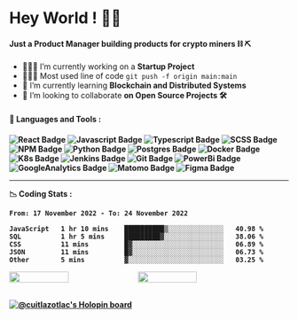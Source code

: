 <h1 align="left"> Hey World ! 🤙🏽 
 <br/>
<!-- <img align="right" width="410px "alt="img" src="https://github.com/cuitlazotlac/cuitlazotlac/blob/main/what-is-ethereum.png" /> -->
<!-- <h5 align="left">I'm a Product Manager working on blockchain infrastructure ⛓ and a proud member of the <a href="https://techqueria.org/" target="_blank"> LatinX Tech Community <img width="35px "alt="img" src="logo-techqueria.png" /></a></h5>
 -->
 <h4 align="left">Just a Product Manager building products for crypto miners ⛓ ⛏ </h4>
 
<!-- <h4> 📮 Drop me a line ! </h4>

[![LinkedIn Badge](https://img.shields.io/badge/LinkedIn-CD96FE?style=for-the-badge&logo=linkedin&logoColor=black)](https://www.behance.net/cuitlazotlac) 
[![Email Badge](https://img.shields.io/badge/Mail-9F87E6?style=for-the-badge&logo=gmail&logoColor=black)](mailto:heyhayssem@gmail.com)
[![CodePen Badge](https://img.shields.io/badge/Codepen-A3A4FD?style=for-the-badge&logo=codepen&logoColor=black)](https://codepen.io/cuitlazotlac)
[![Dribble Badge](https://img.shields.io/badge/Dribbble-87A2E6?style=for-the-badge&logo=Dribbble&logoColor=black)](https://dribbble.com/cuitlazotlac)
[![Resume Badge](https://img.shields.io/badge/My%20Resume-96CEFE?style=for-the-badge&logo=LibreOffice&logoColor=black)](https://drive.google.com/file/d/1XqK292myheQ53gTAYmz20vpO4cv5Q7Fq/view?usp=sharing) -->

- 👷🏽‍♂️  I’m currently working on a **Startup Project**
- 👨🏽‍💻  Most used line of code `git push -f origin main:main`
- 🌱  I’m currently learning **Blockchain and Distributed Systems**
- 🔭  I’m looking to collaborate **on Open Source Projects 🛠**
 
<h4> 🦥 Languages and Tools :<h4> 

 <!--  PRODUCT DEVELOPMENT RELATED  -->
<!-- ![HTML Badge](https://img.shields.io/badge/HTML5-3C434D?style=for-the-badge&logo=html5&logoColor=#3C434D) -->
<!-- ![CSS Badge](https://img.shields.io/badge/CSS3-3C434D?style=for-the-badge&logo=css3&logoColor=#2662E9) -->
![React Badge](https://img.shields.io/badge/React-3C434D?style=for-the-badge&logo=react&logoColor=#61DAFB)
![Javascript Badge](https://img.shields.io/badge/JavaScript-3C434D?style=for-the-badge&logo=javascript&logoColor=#EFD819)
![Typescript Badge](https://img.shields.io/badge/TypeScript-3C434D?style=for-the-badge&logo=typescript&logoColor=#2D79C7)
![SCSS Badge](https://img.shields.io/badge/Sass-3C434D?style=for-the-badge&logo=sass&logoColor=#CE679B)
![NPM Badge](https://img.shields.io/badge/npm-3C434D?style=for-the-badge&logo=npm&logoColor=white)
![Python Badge](https://img.shields.io/badge/Python-3C434D?style=for-the-badge&logo=python&logoColor=#326B9A)
![Postgres Badge](https://img.shields.io/badge/PostgreSQL-3C434D?style=for-the-badge&logo=postgresql&logoColor=#326790)
![Docker Badge](https://img.shields.io/badge/Docker-3C434D?style=for-the-badge&logo=docker&logoColor=#2596EC)
![K8s Badge](https://img.shields.io/badge/kubernetes-3C434D.svg?&style=for-the-badge&logo=kubernetes&logoColor=#316DE4)
![Jenkins Badge](https://img.shields.io/badge/Jenkins-3C434D?style=for-the-badge&logo=Jenkins&logoColor=#F76936)
![Git Badge](https://img.shields.io/badge/Git-3C434D?style=for-the-badge&logo=git&logoColor=#F0512F)
![PowerBi Badge](https://img.shields.io/badge/Power%20Bi-3C434D?style=for-the-badge&logo=Power%20BI&logoColor=#F3C911)
![GoogleAnalytics Badge](https://img.shields.io/badge/Google%20Analytics-3C434D?style=for-the-badge&logo=google%20analytics&logoColor=#FAAB00)
![Matomo Badge](https://img.shields.io/badge/Matomo-3C434D?style=for-the-badge&logo=Matomo&logoColor=#2E51A1)
![Figma Badge](https://img.shields.io/badge/Figma-3C434D?style=for-the-badge&logo=figma&logoColor=#A15AFE)
<!-- ![AdobeAi Badge](https://img.shields.io/badge/Adobe%20Illustrator-FF9A00?style=for-the-badge&logo=adobe%20illustrator&logoColor=white) -->
<!-- ![InVision Badge](https://img.shields.io/badge/InVision-FF3366?style=for-the-badge&logo=InVision&logoColor=white) -->


---
<!-- <h4> 👨🏽‍💻  My Workspace :</h4>

![Apple Badge](https://img.shields.io/badge/Apple-MacBook_Pro_M1_2020-CD96FE?style=for-the-badge&logo=apple&logoColor=white)
![VSCode Badge](https://img.shields.io/badge/Visual_Studio_Code-9F87E6?style=for-the-badge&logo=visual%20studio%20code&logoColor=#44B0F4)
![Atom Badge](https://img.shields.io/badge/Atom-A3A4FD?style=for-the-badge&logo=Atom&logoColor=#1AAB76)
![UberEats Badge](https://img.shields.io/badge/Uber_Eats-87A2E6?style=for-the-badge&logo=uber-eats&logoColor=#00BF32) -->

<!-- !<h4> 🎧  Spotify Playing : </h4> -->
<!-- !<img src="https://novatorem-cuitlazotlac.vercel.app/api/spotify" alt="cuitlazotlac_spotify" width="350"></img> -->

<!-- ---  -->

📉 Coding Stats :
<!--START_SECTION:waka-->

```text
From: 17 November 2022 - To: 24 November 2022

JavaScript   1 hr 10 mins    ██████████▒░░░░░░░░░░░░░░   40.98 %
SQL          1 hr 5 mins     █████████▓░░░░░░░░░░░░░░░   38.06 %
CSS          11 mins         █▓░░░░░░░░░░░░░░░░░░░░░░░   06.89 %
JSON         11 mins         █▓░░░░░░░░░░░░░░░░░░░░░░░   06.73 %
Other        5 mins          ▓░░░░░░░░░░░░░░░░░░░░░░░░   03.25 %
```

<!--END_SECTION:waka-->

<!-- 
<details>
<summary>🐙 GitHub Stats : </summary>
  <img alt="GitHub Stats" src="https://github-readme-stats-cuitlazotlac.vercel.app/api?username=cuitlazotlac&show_icons=true&theme=tokyonight&hide_border=true" />
</details>
<details>
<summary>👾 Most Used Languages : </summary>
<img alt="Top Languages" src="https://github-readme-stats-cuitlazotlac.vercel.app/api/top-langs/?username=cuitlazotlac&show_icons=true&theme=tokyonight&hide_border=true" />
</details> -->


<div style="display: flex; flex-direction: row;">

<img width="46%" src="https://github-readme-stats.vercel.app/api?username=cuitlazotlac&theme=gotham&hide_border=false&include_all_commits=false&count_private=false" />

<img width="46%" src="https://github-readme-streak-stats.herokuapp.com/?user=cuitlazotlac&theme=gotham&hide_border=false" />

</div>
<br/>
 
[![@cuitlazotlac's Holopin board](https://holopin.me/cuitlazotlac)](https://holopin.io/@cuitlazotlac)
